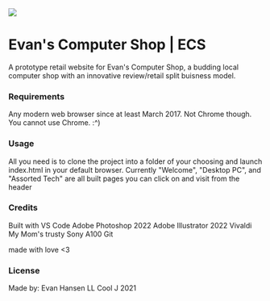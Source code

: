<img src="images/ECS_logo_smol.jpg">

<h1> Evan's Computer Shop | ECS </h1>

A prototype retail website for Evan's Computer Shop, a budding local computer shop with an innovative review/retail split buisness model.

### Requirements

Any modern web browser since at least March 2017. Not Chrome though. You cannot use Chrome. :^) 

### Usage
All you need is to clone the project into a folder of your choosing and launch index.html in your default browser. Currently "Welcome", "Desktop PC", and "Assorted Tech" are all built pages you can click on and visit from the header 

### Credits

Built with
VS Code
Adobe Photoshop 2022
Adobe Illustrator 2022
Vivaldi
My Mom's trusty Sony A100
Git

made with love <3

### License 
Made by: Evan Hansen
LL Cool J 2021
